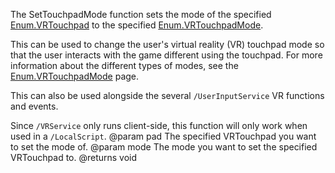 The SetTouchpadMode function sets the mode of the specified [Enum.VRTouchpad](https://developer.roblox.com/search#stq=VRTouchpad) to the specified [Enum.VRTouchpadMode](https://developer.roblox.com/search#stq=VRTouchpadMode).

This can be used to change the user's virtual reality (VR) touchpad mode so that the user interacts with the game different using the touchpad. For more information about the different types of modes, see the [Enum.VRTouchpadMode](https://developer.roblox.com/search#stq=VRTouchpadMode) page.

This can also be used alongside the several `/UserInputService` VR functions and events.

Since `/VRService` only runs client-side, this function will only work when used in a `/LocalScript`.
@param pad The specified VRTouchpad you want to set the mode of.
@param mode The mode you want to set the specified VRTouchpad to.
@returns void